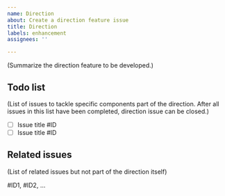 ```yaml
---
name: Direction
about: Create a direction feature issue
title: Direction
labels: enhancement
assignees: ''

---
```


(Summarize the direction feature to be developed.)

## Todo list

(List of issues to tackle specific components part of the direction. 
After all issues in this list have been completed, direction issue can be closed.)

* [ ] Issue title #ID
* [ ] Issue title #ID

## Related issues

(List of related issues but not part of the direction itself)

#ID1, #ID2, ...
